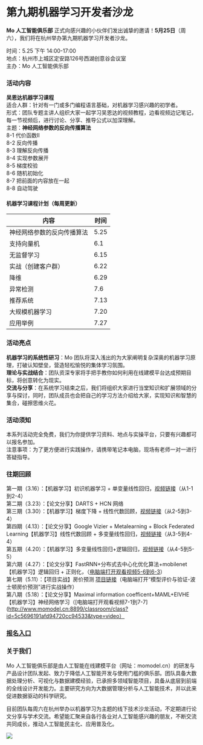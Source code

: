 # 第九期机器学习开发者沙龙

**Mo 人工智能俱乐部** 正式向感兴趣的小伙伴们发出诚挚的邀请！**5月25日**（周六），我们将在杭州举办第九期机器学习开发者沙龙。

时间：5.25 下午 14:00-17:00<br />地点：杭州市上城区定安路126号西湖创意谷会议室<br />主办：Mo 人工智能俱乐部
<a name="zPAUh"></a>
### 活动内容
**吴恩达机器学习课程**<br />适合人群：针对有一门或多门编程语言基础，对机器学习感兴趣的初学者。<br />形式：团队专题主讲人组织大家一起学习吴恩达的视频教程，边看视频边记笔记，每一节视频后，进行讨论、分享、推导公式以加深理解。<br />主题：**神经网络参数的反向传播算法**<br />8-1 代价函数II<br />8-2 反向传播<br />8-3 理解反向传播<br />8-4 实现参数展开<br />8-5 梯度校验<br />8-6 随机初始化<br />8-7 把前面的内容放在一起<br />8-8 自动驾驶

<a name="n25k1"></a>
#### 机器学习课程计划（每周更新）
| 内容 | 时间 |
| --- | --- |
| 神经网络参数的反向传播算法 | 5.25 |
| 支持向量机 | 6.1 |
| 无监督学习 | 6.15 |
| 实战（创建客户群） | 6.22 |
| 降维 | 6.29 |
| 异常检测 | 7.6 |
| 推荐系统 | 7.13 |
| 大规模机器学习 | 7.20 |
| 应用举例 | 7.27 |

<a name="3b4924aa"></a>
### 活动亮点
**机器学习的系统性研习**：Mo 团队将深入浅出的为大家阐明复杂深奥的机器学习原理，打破认知壁垒，营造轻松愉悦的集体学习氛围。<br />**理论与实战结合**：团队资深专家将手把手教你如何利用在线建模平台达成预期目标，将创意转化为现实。<br />**交流与分享**：在系统学习结束之后，我们将组织大家进行当堂知识和扩展领域的分享与探讨，同时，团队成员也会把自己的学习方法介绍给大家，实现知识和智慧的集合，碰擦思维火花。
<a name="a84811ac"></a>
### 活动须知
本系列活动完全免费，我们为你提供学习资料、地点与实操平台，只要有兴趣都可以报名参加。<br />注意事项：为了更方便进行实践操作，请携带笔记本电脑，现场有老师一对一进行答疑指导。
<a name="IgWDG"></a>
### 往期回顾
第一期（3.16）：【机器学习】初识机器学习 + 单变量线性回归，[视频链接](http://www.momodel.cn:8899/classroom/class?id=5c5696191afd94720cc94533&type=video)（从1-1到2-4）<br />第二期（3.23）：【论文分享】DARTS + HCN 网络<br />第三期（3.30）：【机器学习】梯度下降 + 线性代数回顾，[视频链接](http://www.momodel.cn:8899/classroom/class?id=5c5696191afd94720cc94533&type=video)（从2-5到3-4）<br />第四期（4.13）：【论文分享】Google Vizier + Metalearning + Block Federated Learning【机器学习】线性代数回顾 + 多变量线性回归，[视频链接](http://www.momodel.cn:8899/classroom/class?id=5c5696191afd94720cc94533&type=video)（从3-5到4-4）<br />第五期（4.20）：【机器学习】多变量线性回归+逻辑回归，[视频链接](http://www.momodel.cn:8899/classroom/class?id=5c5696191afd94720cc94533&type=video)（从4-5到5-5）<br />第六期（4.27）：【论文分享】FastRNN+分布式去中心化优化算法+mobilenet【机器学习】逻辑回归 + 正则化，（[电脑端打开观看视频5-6到6-3](http://www.momodel.cn:8899/classroom/class?id=5c5696191afd94720cc94533&type=video)）<br />第七期（5.11）：【项目实战】房价预测 [项目链接](http://www.momodel.cn:8899/classroom/class?id=5c680b311afd943a9f70901b&type=practice)（电脑端打开“模型评价与验证-波士顿房价预测”进行实战操作）<br />第八期（5.18）：【论文分享】Maximal information coefficent+MAML+EIVHE【机器学习】神经网络学习（[电脑端打开观看视频7-1到7-7](http://www.momodel.cn:8899/classroom/class?id=5c5696191afd94720cc94533&type=video）
<a name="8JG2d"></a>
### [报名入口](https://www.wjx.top/jq/39902203.aspx)
### 关于我们
Mo 人工智能俱乐部是由人工智能在线建模平台（网址：momodel.cn）的研发与产品设计团队发起、致力于降低人工智能开发与使用门槛的俱乐部。团队具备大数据处理分析、可视化与数据建模经验，已承担多领域智能项目，具备从底层到前端的全线设计开发能力。主要研究方向为大数据管理分析与人工智能技术，并以此来促进数据驱动的科学研究。

目前团队每周六在杭州举办以机器学习为主题的线下技术沙龙活动，不定期进行论文分享与学术交流。希望能汇聚来自各行各业对人工智能感兴趣的朋友，不断交流共同成长，推动人工智能民主化、应用普及化。

![](https://cdn.nlark.com/yuque/0/2019/jpeg/307794/1557296098446-1f1b8586-bd60-4292-b627-a751322fa93c.jpeg#align=left&display=inline&height=540&originHeight=540&originWidth=1114&size=0&status=done&width=1114)
